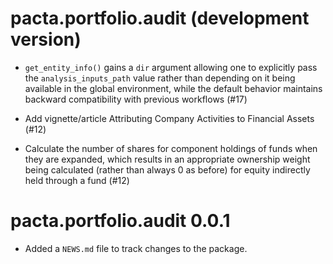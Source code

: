 # pacta.portfolio.audit (development version)

* `get_entity_info()` gains a `dir` argument allowing one to explicitly pass the `analysis_inputs_path` value rather than depending on it being available in the global environment, while the default behavior maintains backward compatibility with previous workflows (#17)

* Add vignette/article Attributing Company Activities to Financial Assets (#12)

* Calculate the number of shares for component holdings of funds when they are expanded, which results in an appropriate ownership weight being calculated (rather than always 0 as before) for equity indirectly held through a fund (#12)

# pacta.portfolio.audit 0.0.1

* Added a `NEWS.md` file to track changes to the package.
